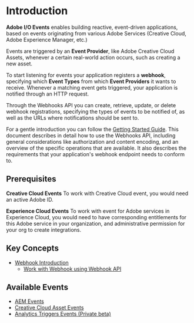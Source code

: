 # Introduction

**Adobe I/O Events** enables building reactive, event-driven applications, based on events originating from various Adobe Services (Creative Cloud, Adobe Experience Manager, etc.)

Events are triggered by an **Event Provider**, like Adobe Creative Cloud Assets, whenever a certain real-world action occurs, such as creating a new asset.

To start listening for events your application registers a **webhook**, specifying which **Event Types** from which **Event Providers** it wants to receive. Whenever a matching event gets triggered, your application is notified through an HTTP request.

Through the Webhooks API you can create, retrieve, update, or delete webhook registrations, specifying the types of events to be notified of, as well as the URLs where notifications should be sent to.

For a gentle introduction you can follow the [Getting Started Guide](file://#). This document describes in detail how to use the Webhooks API, including general considerations like authorization and content encoding, and an overview of the specific operations that are available. It also describes the requirements that your application's webhook endpoint needs to conform to.

## Prerequisites

**Creative Cloud Events**
To work with Creative Cloud event, you would need an active Adobe ID.

**Experience Cloud Events**
To work with event for Adobe services in Experience Cloud, you would need to have corresponding entitlements for this Adobe service in your organization, and administrative permission for your org to create integrations. 

## Key Concepts
- [Webhook Introduction](Webhook_docs_intro.md)
    - [Work with Webhook using Webhook API](Webhook_docs_reference.md)

## Available Events
- [AEM Events](event-setup/aem-event-setup.md)
- [Creative Cloud Asset Events](event-setup/cc-asset-event-setup.md)
- [Analytics Triggers Events (Private beta)](event-setup/analytics-triggers-event-setup.md)